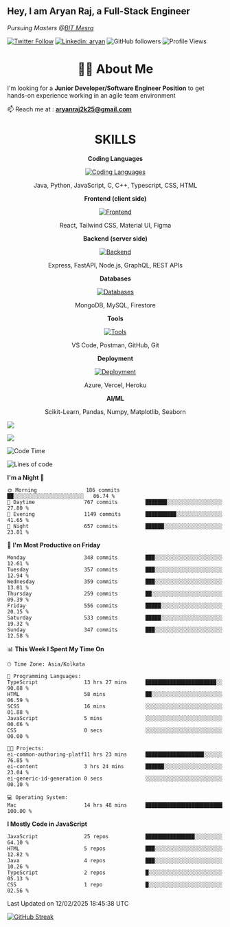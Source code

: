 <h2>Hey, I am Aryan Raj, a Full-Stack Engineer</h2>
<p><em>Pursuing Masters @<a href="https://bitmesra.ac.in/">BIT Mesra
</em></p>

[![Twitter Follow](https://img.shields.io/twitter/follow/desikiteretsu_?label=aryanintech)](https://twitter.com/aryanintech_)
[![Linkedin: aryan](https://img.shields.io/badge/-aryan-blue?style=flat-square&logo=Linkedin&logoColor=white&link=https://www.linkedin.com/in/aryanraj24/)](https://www.linkedin.com/in/aryanraj24/)
![GitHub followers](https://img.shields.io/github/followers/aryan-139?label=Follow&style=social)
![Profile Views](https://komarev.com/ghpvc/?username=aryan-139&color=brightgreen&base=1600)

<h1 align="center"> 🧑‍💻 About Me</h1>
 
 I'm looking for a **Junior Developer/Software Engineer Position** to get hands-on experience working in an agile team environment

📫 Reach me at : **aryanraj2k25@gmail.com**

<h1 align="center">SKILLS</h1>

<p align="center"><strong>Coding Languages</strong></p>
<p align="center">
  <a href="https://skillicons.dev/icons?i=java,python,javascript,c,cpp,typescript,css,html&theme=dark">
    <img src="https://skillicons.dev/icons?i=java,python,javascript,c,cpp,typescript,css,html&theme=dark" alt="Coding Languages">
  </a>
</p>
<p align="center">Java, Python, JavaScript, C, C++, Typescript, CSS, HTML</p>

<p align="center"><strong>Frontend (client side)</strong></p>
<p align="center">
  <a href="https://skillicons.dev/icons?i=react,tailwind,materialui,figma&theme=dark">
    <img src="https://skillicons.dev/icons?i=react,tailwind,materialui,figma&theme=dark" alt="Frontend">
  </a>
</p>
<p align="center">React, Tailwind CSS, Material UI, Figma</p>

<p align="center"><strong>Backend (server side)</strong></p>
<p align="center">
  <a href="https://skillicons.dev/icons?i=express,nodejs,fastapi,graphql&theme=dark">
    <img src="https://skillicons.dev/icons?i=express,nodejs,fastapi,graphql&theme=dark" alt="Backend">
  </a>
</p>
<p align="center">Express, FastAPI, Node.js, GraphQL, REST APIs</p>

<p align="center"><strong>Databases</strong></p>
<p align="center">
  <a href="https://skillicons.dev/icons?i=mongodb,mysql,firebase&theme=dark">
    <img src="https://skillicons.dev/icons?i=mongodb,mysql,firebase&theme=dark" alt="Databases">
  </a>
</p>
<p align="center">MongoDB, MySQL, Firestore</p>

<p align="center"><strong>Tools</strong></p>
<p align="center">
  <a href="https://skillicons.dev/icons?i=vscode,postman,github,git&theme=dark">
    <img src="https://skillicons.dev/icons?i=vscode,postman,github,git&theme=dark" alt="Tools">
  </a>
</p>
<p align="center">VS Code, Postman, GitHub, Git</p>

<p align="center"><strong>Deployment</strong></p>
<p align="center">
  <a href="https://skillicons.dev/icons?i=azure,vercel,heroku&theme=dark">
    <img src="https://skillicons.dev/icons?i=azure,vercel,heroku&theme=dark" alt="Deployment">
  </a>
</p>
<p align="center">Azure, Vercel, Heroku</p>

<p align="center"><strong>AI/ML</strong></p>
<p align="center">Scikit-Learn, Pandas, Numpy, Matplotlib, Seaborn</p>



![](http://github-profile-summary-cards.vercel.app/api/cards/profile-details?username=aryan-139&theme=aura_dark)

<div display="flex">

![](http://github-profile-summary-cards.vercel.app/api/cards/stats?username=aryan-139&theme=aura_dark)


<div>


<!--START_SECTION:waka-->
![Code Time](http://img.shields.io/badge/Code%20Time-691%20hrs%2049%20mins-blue)

![Lines of code](https://img.shields.io/badge/From%20Hello%20World%20I%27ve%20Written-1.9%20million%20lines%20of%20code-blue)

**I'm a Night 🦉** 

```text
🌞 Morning                186 commits         ██░░░░░░░░░░░░░░░░░░░░░░░   06.74 % 
🌆 Daytime                767 commits         ███████░░░░░░░░░░░░░░░░░░   27.80 % 
🌃 Evening                1149 commits        ██████████░░░░░░░░░░░░░░░   41.65 % 
🌙 Night                  657 commits         ██████░░░░░░░░░░░░░░░░░░░   23.81 % 
```
📅 **I'm Most Productive on Friday** 

```text
Monday                   348 commits         ███░░░░░░░░░░░░░░░░░░░░░░   12.61 % 
Tuesday                  357 commits         ███░░░░░░░░░░░░░░░░░░░░░░   12.94 % 
Wednesday                359 commits         ███░░░░░░░░░░░░░░░░░░░░░░   13.01 % 
Thursday                 259 commits         ██░░░░░░░░░░░░░░░░░░░░░░░   09.39 % 
Friday                   556 commits         █████░░░░░░░░░░░░░░░░░░░░   20.15 % 
Saturday                 533 commits         █████░░░░░░░░░░░░░░░░░░░░   19.32 % 
Sunday                   347 commits         ███░░░░░░░░░░░░░░░░░░░░░░   12.58 % 
```


📊 **This Week I Spent My Time On** 

```text
🕑︎ Time Zone: Asia/Kolkata

💬 Programming Languages: 
TypeScript               13 hrs 27 mins      ███████████████████████░░   90.88 % 
HTML                     58 mins             ██░░░░░░░░░░░░░░░░░░░░░░░   06.59 % 
SCSS                     16 mins             ░░░░░░░░░░░░░░░░░░░░░░░░░   01.88 % 
JavaScript               5 mins              ░░░░░░░░░░░░░░░░░░░░░░░░░   00.66 % 
CSS                      0 secs              ░░░░░░░░░░░░░░░░░░░░░░░░░   00.00 % 

🐱‍💻 Projects: 
ei-common-authoring-platf11 hrs 23 mins      ███████████████████░░░░░░   76.85 % 
ei-content               3 hrs 24 mins       ██████░░░░░░░░░░░░░░░░░░░   23.04 % 
ei-generic-id-generation 0 secs              ░░░░░░░░░░░░░░░░░░░░░░░░░   00.10 % 

💻 Operating System: 
Mac                      14 hrs 48 mins      █████████████████████████   100.00 % 
```

**I Mostly Code in JavaScript** 

```text
JavaScript               25 repos            ████████████████░░░░░░░░░   64.10 % 
HTML                     5 repos             ███░░░░░░░░░░░░░░░░░░░░░░   12.82 % 
Java                     4 repos             ███░░░░░░░░░░░░░░░░░░░░░░   10.26 % 
TypeScript               2 repos             █░░░░░░░░░░░░░░░░░░░░░░░░   05.13 % 
CSS                      1 repo              █░░░░░░░░░░░░░░░░░░░░░░░░   02.56 % 
```




 Last Updated on 12/02/2025 18:45:38 UTC
<!--END_SECTION:waka-->

[![GitHub Streak](https://streak-stats.demolab.com?user=aryan-139&theme=dark)](https://git.io/streak-stats)
